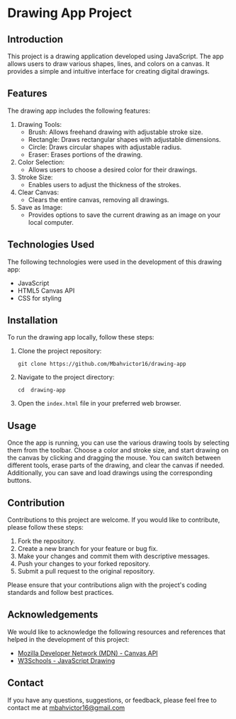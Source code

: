 # Drawing App Project

## Introduction

This project is a drawing application developed using JavaScript. The app allows users to draw various shapes, lines, and colors on a canvas. It provides a simple and intuitive interface for creating digital drawings.

## Features

The drawing app includes the following features:

1. Drawing Tools:
   - Brush: Allows freehand drawing with adjustable stroke size.
   - Rectangle: Draws rectangular shapes with adjustable dimensions.
   - Circle: Draws circular shapes with adjustable radius.
   - Eraser: Erases portions of the drawing.
2. Color Selection:
   - Allows users to choose a desired color for their drawings.
3. Stroke Size:
   - Enables users to adjust the thickness of the strokes.
4. Clear Canvas:
   - Clears the entire canvas, removing all drawings.
5. Save as Image:
   - Provides options to save the current drawing as an image on your local computer.

## Technologies Used

The following technologies were used in the development of this drawing app:

- JavaScript
- HTML5 Canvas API
- CSS for styling

## Installation

To run the drawing app locally, follow these steps:

1. Clone the project repository:

   ```
   git clone https://github.com/Mbahvictor16/drawing-app
   ```

2. Navigate to the project directory:

   ```
   cd  drawing-app
   ```

3. Open the `index.html` file in your preferred web browser.

## Usage

Once the app is running, you can use the various drawing tools by selecting them from the toolbar. Choose a color and stroke size, and start drawing on the canvas by clicking and dragging the mouse. You can switch between different tools, erase parts of the drawing, and clear the canvas if needed. Additionally, you can save and load drawings using the corresponding buttons.

## Contribution

Contributions to this project are welcome. If you would like to contribute, please follow these steps:

1. Fork the repository.
2. Create a new branch for your feature or bug fix.
3. Make your changes and commit them with descriptive messages.
4. Push your changes to your forked repository.
5. Submit a pull request to the original repository.

Please ensure that your contributions align with the project's coding standards and follow best practices.



## Acknowledgements

We would like to acknowledge the following resources and references that helped in the development of this project:

- [Mozilla Developer Network (MDN) - Canvas API](https://developer.mozilla.org/en-US/docs/Web/API/Canvas_API)
- [W3Schools - JavaScript Drawing](https://www.w3schools.com/graphics/canvas_drawing.asp)

## Contact

If you have any questions, suggestions, or feedback, please feel free to contact me at [mbahvictor16@gmail.com](mailto:mbahvictor16@gmail.com)

